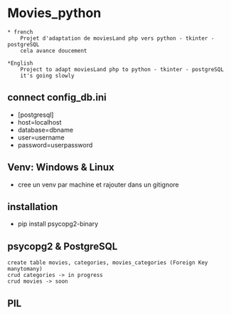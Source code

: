 # Movies_python
    * french
        Projet d'adaptation de moviesLand php vers python - tkinter - postgreSQL
        cela avance doucement

    *English
        Project to adapt moviesLand php to python - tkinter - postgreSQL
        it's going slowly

## connect config_db.ini
* [postgresql] 
* host=localhost
* database=dbname
* user=username
* password=userpassword


## Venv: Windows & Linux 
* cree un venv par machine et rajouter dans un gitignore


## installation

* pip install psycopg2-binary

## psycopg2 & PostgreSQL
    create table movies, categories, movies_categories (Foreign Key manytomany)
    crud categories -> in progress 
    crud movies -> soon

## PIL